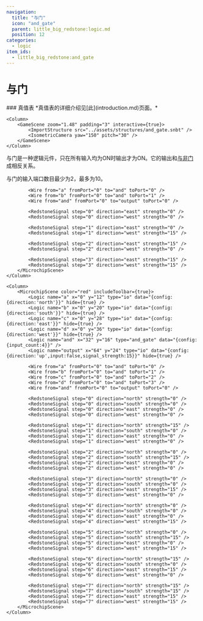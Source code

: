 ```yaml
---
navigation:
  title: "与门"
  icon: "and_gate"
  parent: little_big_redstone:logic.md
  position: 12
categories:
  - logic
item_ids:
  - little_big_redstone:and_gate
---
```


# 与门

<FloatingColumn width="100" align="right">
	### 真值表
	<TruthTable inputs="2">
		<TruthState input="0,0" output="0" />
		<TruthState input="0,1" output="0" />
		<TruthState input="1,0" output="0" />
		<TruthState input="1,1" output="1" />
	</TruthTable>
	*真值表的详细介绍见[此](introduction.md)页面。*
</FloatingColumn>

<Row>
	<Column>
		<RecipeFor id="and_gate" />
	</Column>

	<Column>
		<GameScene zoom="1.48" padding="3" interactive={true}>
			<ImportStructure src="../assets/structures/and_gate.snbt" />
			<IsometricCamera yaw="150" pitch="30" />
		</GameScene>
	</Column>
</Row>

与门是一种逻辑元件，只在所有输入均为ON时输出才为ON。它的输出和[与非门](nand_gate.md)成相反关系。

与门的输入端口数目最少为2，最多为10。

<Row>
	<Column>
		<MicrochipScene color="red" includeToolbar={true}>
			<Logic name="a" x="0" y="4" type="io" data="{config:{direction:'east'}}" hide={true} />
			<Logic name="b" x="16" y="12" type="io" data="{config:{direction:'west'}}" hide={true} />
			<Logic name="and" x="48" y="8" type="and_gate" />
			<Logic name="output" x="80" y="8" type="io" data="{config:{input:false,signal_strength:15}}" hide={true} />

			<Wire from="a" fromPort="0" to="and" toPort="0" />
			<Wire from="b" fromPort="0" to="and" toPort="1" />
			<Wire from="and" fromPort="0" to="output" toPort="0" />

			<RedstoneSignal step="0" direction="east" strength="0" />
			<RedstoneSignal step="0" direction="west" strength="0" />

			<RedstoneSignal step="1" direction="east" strength="0" />
			<RedstoneSignal step="1" direction="west" strength="15" />

			<RedstoneSignal step="2" direction="east" strength="15" />
			<RedstoneSignal step="2" direction="west" strength="0" />

			<RedstoneSignal step="3" direction="east" strength="15" />
			<RedstoneSignal step="3" direction="west" strength="15" />
		</MicrochipScene>
	</Column>

	<Column>
        <MicrochipScene color="red" includeToolbar={true}>
            <Logic name="a" x="0" y="12" type="io" data="{config:{direction:'north'}}" hide={true} />
            <Logic name="b" x="0" y="20" type="io" data="{config:{direction:'south'}}" hide={true} />
            <Logic name="c" x="0" y="28" type="io" data="{config:{direction:'east'}}" hide={true} />
            <Logic name="d" x="0" y="36" type="io" data="{config:{direction:'west'}}" hide={true} />
            <Logic name="and" x="32" y="16" type="and_gate" data="{config:{input_count:4}}" />
            <Logic name="output" x="64" y="24" type="io" data="{config:{direction:'up',input:false,signal_strength:15}}" hide={true} />

            <Wire from="a" fromPort="0" to="and" toPort="0" />
            <Wire from="b" fromPort="0" to="and" toPort="1" />
            <Wire from="c" fromPort="0" to="and" toPort="2" />
            <Wire from="d" fromPort="0" to="and" toPort="3" />
            <Wire from="and" fromPort="0" to="output" toPort="0" />

            <RedstoneSignal step="0" direction="north" strength="0" />
            <RedstoneSignal step="0" direction="south" strength="0" />
            <RedstoneSignal step="0" direction="east" strength="0" />
            <RedstoneSignal step="0" direction="west" strength="0" />

            <RedstoneSignal step="1" direction="north" strength="15" />
            <RedstoneSignal step="1" direction="south" strength="0" />
            <RedstoneSignal step="1" direction="east" strength="0" />
            <RedstoneSignal step="1" direction="west" strength="0" />

            <RedstoneSignal step="2" direction="north" strength="0" />
            <RedstoneSignal step="2" direction="south" strength="15" />
            <RedstoneSignal step="2" direction="east" strength="0" />
            <RedstoneSignal step="2" direction="west" strength="0" />

            <RedstoneSignal step="3" direction="north" strength="0" />
            <RedstoneSignal step="3" direction="south" strength="0" />
            <RedstoneSignal step="3" direction="east" strength="15" />
            <RedstoneSignal step="3" direction="west" strength="0" />

            <RedstoneSignal step="4" direction="north" strength="0" />
            <RedstoneSignal step="4" direction="south" strength="0" />
            <RedstoneSignal step="4" direction="east" strength="0" />
            <RedstoneSignal step="4" direction="west" strength="15" />

            <RedstoneSignal step="5" direction="north" strength="0" />
            <RedstoneSignal step="5" direction="south" strength="15" />
            <RedstoneSignal step="5" direction="east" strength="0" />
            <RedstoneSignal step="5" direction="west" strength="15" />

            <RedstoneSignal step="6" direction="north" strength="15" />
            <RedstoneSignal step="6" direction="south" strength="0" />
            <RedstoneSignal step="6" direction="east" strength="15" />
            <RedstoneSignal step="6" direction="west" strength="0" />

            <RedstoneSignal step="7" direction="north" strength="15" />
            <RedstoneSignal step="7" direction="south" strength="15" />
            <RedstoneSignal step="7" direction="east" strength="15" />
            <RedstoneSignal step="7" direction="west" strength="15" />
        </MicrochipScene>
    </Column>
</Row>